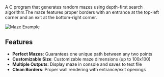 A C program that generates random mazes using depth-first search algorithm.The maze features proper borders with an entrance at the top-left corner and an exit at the bottom-right corner.

![Maze Example](https://github.com/user-attachments/assets/fde96929-b47e-4d0b-b977-7dff3b3ae739)  

## Features
- **Perfect Mazes**: Guarantees one unique path between any two points
- **Customizable Size**: Customizable maze dimensions (up to 100x100)
- **Multiple Outputs**: Display maze in console and saves to text file
- **Clean Borders**: Proper wall rendering with entrance/exit openings
